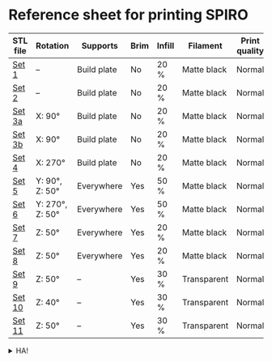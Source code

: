 # Reference sheet for printing SPIRO

| STL file                                                                                                                                                                       | Rotation        | Supports    | Brim | Infill | Filament    | Print quality  |
| ------------------------------------------------------------------------------------------------------------------------------------------------------------------------------ | --------------- | ----------- | ---- | ------ | ----------- | ------- |
| [Set 1](https://github.com/AlyonaMinina/SPIRO.Hardware/raw/master/SPIRO%20hardware.%20stl%20files%20for%20printable%20sets/Set%2001.%20Alyona%20Minina.%202019.%20UHEI.stl)   | –          | Build plate | No   | 20 %   | Matte black | Normal |
| [Set 2](https://github.com/AlyonaMinina/SPIRO.Hardware/raw/master/SPIRO%20hardware.%20stl%20files%20for%20printable%20sets/Set%202.%20Alyona%20Minina.%202019.%20UHEI.stl)   | –               | Build plate | No   | 20 %   | Matte black | Normal |
| [Set 3a](https://github.com/AlyonaMinina/SPIRO.Hardware/raw/master/SPIRO%20hardware.%20stl%20files%20for%20printable%20sets/Set%2003a.%20Alyona%20Minina.%202019.%20UHEI.stl) | X: 90°          | Build plate | No   | 20 %   | Matte black | Normal |
| [Set 3b](https://github.com/AlyonaMinina/SPIRO.Hardware/raw/master/SPIRO%20hardware.%20stl%20files%20for%20printable%20sets/Set%2003b.%20Alyona%20Minina.%202019.%20UHEI.stl) | X: 90°          | Build plate | No   | 20 %   | Matte black | Normal |
| [Set 4](https://github.com/AlyonaMinina/SPIRO.Hardware/raw/master/SPIRO%20hardware.%20stl%20files%20for%20printable%20sets/Set%2004.%20Alyona%20Minina.%202019.%20UHEI.stl)   | X: 270°         | Build plate | No   | 20 %   | Matte black | Normal |
| [Set 5](https://github.com/AlyonaMinina/SPIRO.Hardware/raw/master/SPIRO%20hardware.%20stl%20files%20for%20printable%20sets/Set%2005.%20Alyona%20Minina.%202019.%20UHEI.stl)   | Y: 90°, Z: 50°  | Everywhere  | Yes  | 50 %   | Matte black | Normal |
| [Set 6](https://github.com/AlyonaMinina/SPIRO.Hardware/raw/master/SPIRO%20hardware.%20stl%20files%20for%20printable%20sets/Set%2006.%20Alyona%20Minina.%202019.%20UHEI.stl)   | Y: 270°, Z: 50° | Everywhere  | Yes  | 50 %   | Matte black | Normal |
| [Set 7](https://github.com/AlyonaMinina/SPIRO.Hardware/raw/master/SPIRO%20hardware.%20stl%20files%20for%20printable%20sets/Set%2007.%20Alyona%20Minina.%202019.%20UHEI.stl)   | Z: 50°          | Everywhere  | Yes  | 20 %   | Matte black | Normal |
| [Set 8](https://github.com/AlyonaMinina/SPIRO.Hardware/raw/master/SPIRO%20hardware.%20stl%20files%20for%20printable%20sets/Set%2008.%20Alyona%20Minina.%202019.%20UHEI.stl)   | Z: 50°          | Everywhere  | Yes  | 20 %   | Matte black | Normal |
| [Set 9](https://github.com/AlyonaMinina/SPIRO.Hardware/raw/master/SPIRO%20hardware.%20stl%20files%20for%20printable%20sets/Set%2009.%20Alyona%20Minina.%202019.%20UHEI.stl)   | Z: 50°          | –           | Yes  | 30 %   | Transparent | Normal |
| [Set 10](https://github.com/AlyonaMinina/SPIRO.Hardware/raw/master/SPIRO%20hardware.%20stl%20files%20for%20printable%20sets/Set%2010.%20Alyona%20Minina.%202019.%20UHEI.stl)  | Z: 40°          | –           | Yes  | 30 %   | Transparent | Normal |
| [Set 11](https://github.com/AlyonaMinina/SPIRO.Hardware/raw/master/SPIRO%20hardware.%20stl%20files%20for%20printable%20sets/Set%2011.%20Alyona%20Minina.%202019.%20UHEI.stl)  | Z: 50°          | –           | Yes  | 30 %   | Transparent | Normal |

<details><summary>HA!</summary>

 **Notes:**
Values for the *Print quality* column refer to the default (Normal) or "Detail" settings (e.g., 0.10 mm layer height).
Please ignore messages about toolpath being detected outside the perimeter.


</details>
